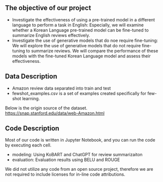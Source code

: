 ## The objective of our project
- Investigate the effectiveness of using a pre-trained model in a different language to perform a task in English: Especially, we will examine whether a Korean Language pre-trained model can be fine-tuned to summarize English reviews effectively.
- Investigate the use of generative models that do noe require fine-tuning: We will explore the use of generative models that do not require fine-tuning to summarize reviews. We will compare the performance of these models with the fine-tuned Korean Language model and assess their effectiveness.

## Data Description
- Amazon review data separated into train and test
- fewshot_examples.csv is a set of examples created specifically for few-shot learning.

Below is the origin source of the dataset. 
https://snap.stanford.edu/data/web-Amazon.html

## Code Description 
Most of our code is written in Jupyter Notebook, and you can run the code by executing each cell.
- modeling: Using KoBART and ChatGPT for review summarizaiton 
- evaluation: Evaluation results using BELU and ROUGE 

We did not utilize any code from an open source project, therefore we are not required to include licenses for in-line code attributions.
